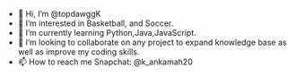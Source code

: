 - 👋 Hi, I’m @topdawggK
- 👀 I’m interested in Basketball, and Soccer.
- 🌱 I’m currently learning Python,Java,JavaScript.
- 💞️ I’m looking to collaborate on any project to expand knowledge base as well as improve my coding skills. 
- 📫 How to reach me Snapchat: @k_ankamah20

<!---
topdawggK/topdawggK is a ✨ special ✨ repository because its `README.md` (this file) appears on your GitHub profile.
> You can click the Preview link to take a look at your changes.
--->
